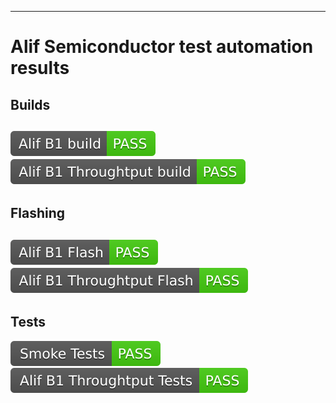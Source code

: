 ----------------
# Alif Semiconductor test automation results

**Builds**
----------------
[![Alif B1 Build](test_results/Alif_B1_Build_result.svg)](https://github.com/AlifSemiDev/jenkins_automation/tree/test_results)
[![Alif B1 Throughtput Build](test_results/Alif_B1_Throughtput_build_result.svg)](https://github.com/AlifSemiDev/jenkins_automation/tree/test_results)
----------------
**Flashing**
----------------
[![Alif B1 Flash](test_results/Alif_B1_Flash_result.svg)](https://github.com/AlifSemiDev/jenkins_automation/tree/test_results)
[![Alif_B1 Throughtput Flash](test_results/Alif_B1_Throughtput_Flash_result.svg)](https://github.com/AlifSemiDev/jenkins_automation/tree/test_results)
----------------
**Tests**
----------------
[![Smoke Tests](test_results/smoketest_result.svg)](https://github.com/AlifSemiDev/jenkins_automation/tree/test_results)
[![Throughtput Tests](test_results/Alif_B1_Throughtput_Tests_result.svg)](https://github.com/AlifSemiDev/jenkins_automation/tree/test_results)


